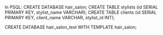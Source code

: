 

In PSQL:
  CREATE DATABASE hair_salon;
    CREATE TABLE stylists (id SERIAL PRIMARY KEY, stylist_name VARCHAR);
    CREATE TABLE clients (id SERIAL PRIMARY KEY, client_name VARCHAR, stylist_id INT);

  CREATE DATABASE hair_salon_test WITH TEMPLATE hair_salon;
